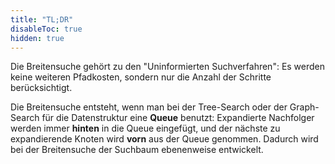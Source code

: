 ```yaml
---
title: "TL;DR"
disableToc: true
hidden: true
---
```



Die Breitensuche gehört zu den "Uninformierten Suchverfahren": Es werden keine weiteren
Pfadkosten, sondern nur die Anzahl der Schritte berücksichtigt.

Die Breitensuche entsteht, wenn man bei der Tree-Search oder der Graph-Search für die
Datenstruktur eine **Queue** benutzt: Expandierte Nachfolger werden immer **hinten**
in die Queue eingefügt, und der nächste zu expandierende Knoten wird **vorn** aus der
Queue genommen. Dadurch wird bei der Breitensuche der Suchbaum ebenenweise entwickelt.
